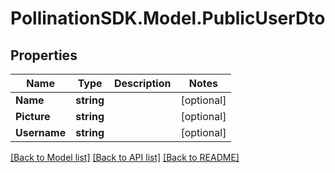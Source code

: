 
# PollinationSDK.Model.PublicUserDto

## Properties

Name | Type | Description | Notes
------------ | ------------- | ------------- | -------------
**Name** | **string** |  | [optional] 
**Picture** | **string** |  | [optional] 
**Username** | **string** |  | [optional] 

[[Back to Model list]](../README.md#documentation-for-models)
[[Back to API list]](../README.md#documentation-for-api-endpoints)
[[Back to README]](../README.md)

